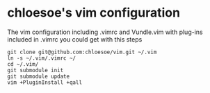 # chloesoe's vim configuration 
The vim configuration including .vimrc and Vundle.vim with plug-ins included in .vimrc you could get with this steps
```
git clone git@github.com:chloesoe/vim.git ~/.vim
ln -s ~/.vim/.vimrc ~/ 
cd ~/.vim/ 
git submodule init 
git submodule update 
vim +PluginInstall +qall
```
